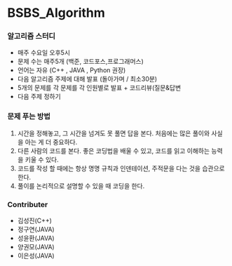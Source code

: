 # BSBS_Algorithm

### 알고리즘 스터디

- 매주 수요일 오후5시
- 문제 수는 매주5개 (백준, 코드포스,프로그래머스)
- 언어는 자유 (C++ , JAVA , Python 권장)
- 다음 알고리즘 주제에 대해 발표 (돌아가며 / 최소30분)
- 5개의 문제를 각 문제를 각 인원별로 발표 + 코드리뷰(질문&답변
- 다음 주제 정하기

### 문제 푸는 방법

1. 시간을 정해놓고, 그 시간을 넘겨도 못 풀면 답을 본다. 처음에는 많은 풀이와 사실을 아는 게 더 중요하다.
2. 다른 사람의 코드를 본다. 좋은 코딩법을 배울 수 있고, 코드를 읽고 이해하는 능력을 키울 수 있다.
3. 코드를 작성 할 때에는 항상 명명 규칙과 인덴테이션, 주적문을 다는 것을 습관으로 한다.
4. 풀이를 논리적으로 설명할 수 있을 때 코딩을 한다.

### Contributer
- 김성진(C++)
- 정구연(JAVA)
- 성윤환(JAVA)
- 양권모(JAVA)
- 이은성(JAVA)
